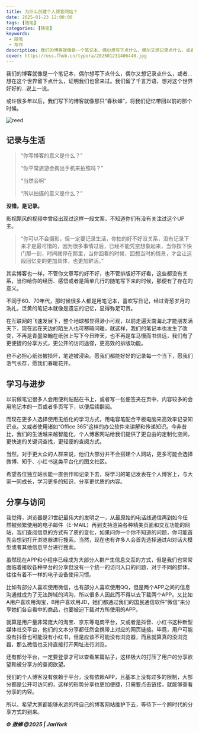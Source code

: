 ```yaml
---
title: 为什么创建个人博客网站？
date: 2025-01-23 12:00:00
tags: [随笔]
categories: [随笔]
keywords:
 - 随笔
 - 写作
description: 我们的博客就像是一个笔记本，偶尔想写下点什么，偶尔又想记录点什么，或者...想在这个世界留下点什么，证明我们也曾来过。我们留了千言万语，想对这个世界好好的...说上一说。
cover: https://oss.fhub.cn/typora/202501231406440.jpg
---
```


我们的博客就像是一个笔记本，偶尔想写下点什么，偶尔又想记录点什么，或者...想在这个世界留下点什么，证明我们也曾来过。我们留了千言万语，想对这个世界好好的...说上一说。

或许很多年以后，我们写下的博客就像那只“春秋蝉”，将我们记忆带回以前的那个时候。

![reed](https://oss.fhub.cn/typora/202501231406440.jpg)

## 记录与生活

> “你写博客的意义是什么？”
>
> “你平常旅游会掏出手机来拍照吗？”
>
> “当然会啊”
>
> “所以拍摄的意义是什么？”

**没错。是记录。**

影视飓风的视频中曾经出现过这样一段文案，不知道你们有没有关注过这个UP主。

> “你可以不会摄影，但一定要记录生活，你拍的好不好没关系，没有记录下来才是最可惜的，因为很多事情过后，已经不能凭空想象起来，当你按下快门那一刻，时间就停在那里，当你回看的时候，回想当时的情景，才会让这段回忆变的更加具体，也更加鲜活。”

其实博客也一样，不管你文章写的好不好，也不管排版好不好看，这些都没有关系，当你给你的经历、感悟或者是简单几行的随笔写下来的时候，那便有了存在的意义。

不同于60、70年代，那时候很多人都是用笔记本，喜欢写日记，经过青葱岁月的洗礼，泛黄的笔记本就像是遗忘的记忆，显得弥足可贵。

在互联网的飞速发展下，整个地球都显得渺小可观，以前走遍天南海北才能朋友满天下，现在远在天边的陌生人也可寒暄问暖，就这样，我们的笔记本也发生了改变，不再是青墨染翰‌在纸张上写下今日昨天，也不再是车马慢而书信远，我们有了更便捷的分享方式，更公开的访问途径，更高效的排版功能。

也不必担心纸张被损坏，笔迹被浸染。愿我们都能好好的记录每一个当下，愿我们浩气长存，愿我们春暖花开。

## 学习与进步

以前做笔记很多人会用便利贴贴在书上，或者写一张便签夹在页中，内容较多的会用笔记本的一页或者多页写下，以便后续翻阅。

而现在更多人选择使用无纸化的学习方式，用电容笔配合平板电脑来高效率记录知识点。又或者使用诸如“Office 365”这样的办公软件来讲解和传递知识。今非昔比，我们的生活越来越智能化，个人博客网站给我们提供了更自由的定制化空间，更快速的关键词查找，更轻便的查阅方式。

当然，对于更大众的人群来说，他们大部分并不会搭建个人网站，更多可能会选择微博、知乎、小红书这类平台化的图文社区。

希望各位独立站长能一直创作和记录下去，将学习的笔记发表在个人博客上，与大家一同成长，学习更多的知识，分享更优质的内容。

## 分享与访问

我觉得，浏览器是21世纪最伟大的发明之一，从最原始的电话线通信再到如今任然被频繁使用的电子邮件（E-MAIL）再到支持渲染各种精美页面和交互功能的网站，我们查阅信息的方式有了质的变化，如果问你一个你不知道的问题，你可能首先会想到打开浏览器进行搜索。当然，现在也有许多人会首先选择通过AI对话大模型或者其他信息平台进行搜索。

虽然现在APP和小程序已经成为大部分人群产生信息交互的方式，但是我们也常常面临着接收各种平台的分享但没有一个统一的访问入口的问题，对于不同的群体，往往有着不一样的电子设备使用习惯。

比如有部分人喜欢使用微信，也有部分人喜欢使用QQ，但是两个APP之间的信息沟通就成为了无法跨域的鸿沟，所以很多人因此而不得以去下载两个APP。又比如A用户喜欢用淘宝，B用户喜欢用JD，她们都通过我们的国民通信软件“微信”来分享她们各自看中的商品，也要被迫下载对方所使用的APP。

就算是用户量非常庞大的淘宝、京东等电商平台，又或者是抖音、小红书这种新型媒体社交平台，他们的文本分享都任然会携带上对应的网页链接。毕竟，用户可能没有抖音也可能没有小红书，但是应该不可能没有浏览器，而且就算真的没浏览器，那么微信也支持直接打开网址进行浏览。

还有部分平台，一定要登录才可以查看某篇帖子，这样极大的打压了用户的分享欲望和被分享方的查阅欲望。

我们的个人博客没有依赖于平台，没有依赖APP，且基本上没有过多的限制，大部分都是公开可访问的，这样的形势分享也更加便捷，只需要点击链接，就能够查看分享的内容。

所以，希望大家都能够永远的将自己的博客网站维护下去，等待下一个跨时代的分享方式的到来。

***©️ 揪蝉 @2025 | JanYork***
